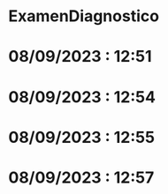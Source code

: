 # ExamenDiagnostico
# 08/09/2023 : 12:51
# 08/09/2023 : 12:54
# 08/09/2023 : 12:55
# 08/09/2023 : 12:57